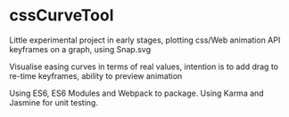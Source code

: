 # cssCurveTool


Little experimental project in early stages, plotting css/Web animation API keyframes on a graph, 
using Snap.svg

Visualise easing curves in terms of real values, intention is to add drag to re-time keyframes, ability to preview animation

Using ES6, ES6 Modules and Webpack to package.
Using Karma and Jasmine for unit testing.
